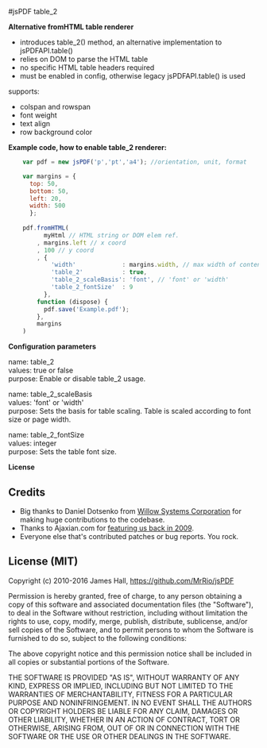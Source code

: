 #jsPDF table_2

**Alternative fromHTML table renderer**

* introduces table_2() method, an alternative implementation to jsPDFAPI.table()
* relies on DOM to parse the HTML table
* no specific HTML table headers required
* must be enabled in config, otherwise legacy jsPDFAPI.table() is used

supports:

* colspan and rowspan
* font weight
* text align
* row background color

**Example code, how to enable table_2 renderer:**

```javascript
    var pdf = new jsPDF('p','pt','a4'); //orientation, unit, format

    var margins = {
      top: 50,
      bottom: 50,
      left: 20,
      width: 500
      };
      
    pdf.fromHTML(
          myHtml // HTML string or DOM elem ref.
        , margins.left // x coord
        , 100 // y coord
        , {
            'width'             : margins.width, // max width of content on PDF
            'table_2'           : true,
            'table_2_scaleBasis': 'font', // 'font' or 'width'
            'table_2_fontSize'  : 9
          },
        function (dispose) {
          pdf.save('Example.pdf');
        },
        margins
    )
```

**Configuration parameters**

name: table_2  
values: true or false  
purpose: Enable or disable table_2 usage.  

name: table_2_scaleBasis  
values: 'font' or 'width'  
purpose: Sets the basis for table scaling. Table is scaled according to font size or page width.  

name: table_2_fontSize  
values: integer  
purpose: Sets the table font size.  

**License**

## Credits
- Big thanks to Daniel Dotsenko from [Willow Systems Corporation](http://willow-systems.com) for making huge contributions to the codebase.
- Thanks to Ajaxian.com for [featuring us back in 2009](http://ajaxian.com/archives/dynamically-generic-pdfs-with-javascript).
- Everyone else that's contributed patches or bug reports. You rock.

## License (MIT)
Copyright (c) 2010-2016 James Hall, https://github.com/MrRio/jsPDF

Permission is hereby granted, free of charge, to any person obtaining
a copy of this software and associated documentation files (the
"Software"), to deal in the Software without restriction, including
without limitation the rights to use, copy, modify, merge, publish,
distribute, sublicense, and/or sell copies of the Software, and to
permit persons to whom the Software is furnished to do so, subject to
the following conditions:

The above copyright notice and this permission notice shall be
included in all copies or substantial portions of the Software.

THE SOFTWARE IS PROVIDED "AS IS", WITHOUT WARRANTY OF ANY KIND,
EXPRESS OR IMPLIED, INCLUDING BUT NOT LIMITED TO THE WARRANTIES OF
MERCHANTABILITY, FITNESS FOR A PARTICULAR PURPOSE AND
NONINFRINGEMENT. IN NO EVENT SHALL THE AUTHORS OR COPYRIGHT HOLDERS BE
LIABLE FOR ANY CLAIM, DAMAGES OR OTHER LIABILITY, WHETHER IN AN ACTION
OF CONTRACT, TORT OR OTHERWISE, ARISING FROM, OUT OF OR IN CONNECTION
WITH THE SOFTWARE OR THE USE OR OTHER DEALINGS IN THE SOFTWARE.
